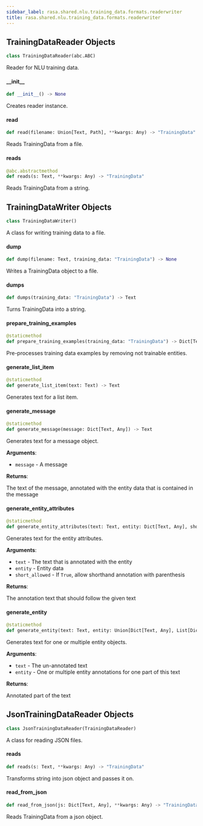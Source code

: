 ```yaml
---
sidebar_label: rasa.shared.nlu.training_data.formats.readerwriter
title: rasa.shared.nlu.training_data.formats.readerwriter
---
```

## TrainingDataReader Objects

```python
class TrainingDataReader(abc.ABC)
```

Reader for NLU training data.

#### \_\_init\_\_

```python
def __init__() -> None
```

Creates reader instance.

#### read

```python
def read(filename: Union[Text, Path], **kwargs: Any) -> "TrainingData"
```

Reads TrainingData from a file.

#### reads

```python
@abc.abstractmethod
def reads(s: Text, **kwargs: Any) -> "TrainingData"
```

Reads TrainingData from a string.

## TrainingDataWriter Objects

```python
class TrainingDataWriter()
```

A class for writing training data to a file.

#### dump

```python
def dump(filename: Text, training_data: "TrainingData") -> None
```

Writes a TrainingData object to a file.

#### dumps

```python
def dumps(training_data: "TrainingData") -> Text
```

Turns TrainingData into a string.

#### prepare\_training\_examples

```python
@staticmethod
def prepare_training_examples(training_data: "TrainingData") -> Dict[Text, List[Union[Dict, Text]]]
```

Pre-processes training data examples by removing not trainable entities.

#### generate\_list\_item

```python
@staticmethod
def generate_list_item(text: Text) -> Text
```

Generates text for a list item.

#### generate\_message

```python
@staticmethod
def generate_message(message: Dict[Text, Any]) -> Text
```

Generates text for a message object.

**Arguments**:

- `message` - A message
  

**Returns**:

  The text of the message, annotated with the entity data that is contained
  in the message

#### generate\_entity\_attributes

```python
@staticmethod
def generate_entity_attributes(text: Text, entity: Dict[Text, Any], short_allowed: bool = True) -> Text
```

Generates text for the entity attributes.

**Arguments**:

- `text` - The text that is annotated with the entity
- `entity` - Entity data
- `short_allowed` - If `True`, allow shorthand annotation with parenthesis
  

**Returns**:

  The annotation text that should follow the given text

#### generate\_entity

```python
@staticmethod
def generate_entity(text: Text, entity: Union[Dict[Text, Any], List[Dict[Text, Any]]]) -> Text
```

Generates text for one or multiple entity objects.

**Arguments**:

- `text` - The un-annotated text
- `entity` - One or multiple entity annotations for one part of this text
  

**Returns**:

  Annotated part of the text

## JsonTrainingDataReader Objects

```python
class JsonTrainingDataReader(TrainingDataReader)
```

A class for reading JSON files.

#### reads

```python
def reads(s: Text, **kwargs: Any) -> "TrainingData"
```

Transforms string into json object and passes it on.

#### read\_from\_json

```python
def read_from_json(js: Dict[Text, Any], **kwargs: Any) -> "TrainingData"
```

Reads TrainingData from a json object.

